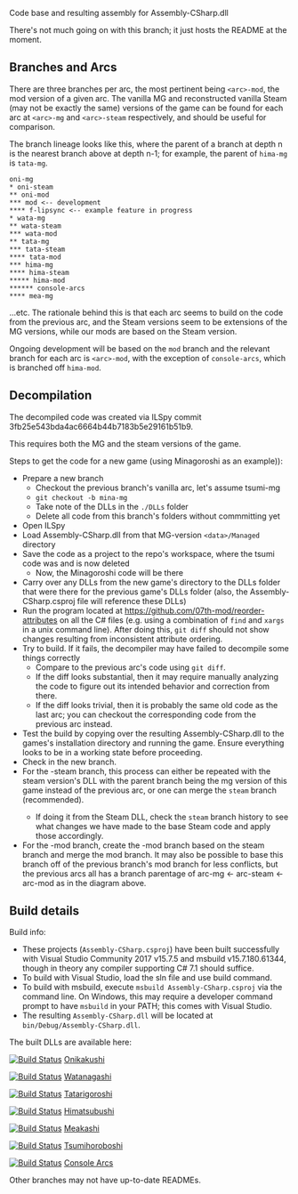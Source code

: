 Code base and resulting assembly for Assembly-CSharp.dll

There's not much going on with this branch; it just hosts the README at the moment.

## Branches and Arcs

There are three branches per arc, the most pertinent being `<arc>-mod`, the mod version of a given arc. The vanilla MG and reconstructed vanilla Steam (may not be exactly the same) versions of the game can be found for each arc at `<arc>-mg` and `<arc>-steam` respectively, and should be useful for comparison.

The branch lineage looks like this, where the parent of a branch at depth n is the nearest branch above at depth n-1; for example, the parent of `hima-mg` is `tata-mg`.

```
oni-mg
* oni-steam
** oni-mod
*** mod <-- development
**** f-lipsync <-- example feature in progress
* wata-mg
** wata-steam
*** wata-mod
** tata-mg
*** tata-steam
**** tata-mod
*** hima-mg
**** hima-steam
***** hima-mod
****** console-arcs
**** mea-mg
```

...etc. The rationale behind this is that each arc seems to build on the code from the previous arc, and the Steam versions seem to be extensions of the MG versions, while our mods are based on the Steam version.

Ongoing development will be based on the `mod` branch and the relevant branch for each arc is `<arc>-mod`, with the exception of `console-arcs`, which is branched off `hima-mod`.

## Decompilation

The decompiled code was created via ILSpy commit 3fb25e543bda4ac6664b44b7183b5e29161b51b9.

This requires both the MG and the steam versions of the game.

Steps to get the code for a new game (using Minagoroshi as an example)):
* Prepare a new branch
  * Checkout the previous branch's vanilla arc, let's assume tsumi-mg
  * `git checkout -b mina-mg`
  * Take note of the DLLs in the `./DLLs` folder
  * Delete all code from this branch's folders without commmitting yet
* Open ILSpy
* Load Assembly-CSharp.dll from that MG-version `<data>/Managed` directory
* Save the code as a project to the repo's workspace, where the tsumi code was and is now deleted
  * Now, the Minagoroshi code will be there
* Carry over any DLLs from the new game's <Managed> directory to the DLLs folder that were there for the previous game's DLLs folder (also, the Assembly-CSharp.csproj file will reference these DLLs)
* Run the program located at https://github.com/07th-mod/reorder-attributes on all the C# files (e.g. using a combination of `find` and `xargs` in a unix command line).  After doing this, `git diff` should not show changes resulting from inconsistent attribute ordering.
* Try to build.  If it fails, the decompiler may have failed to decompile some things correctly
  * Compare to the previous arc's code using `git diff`.
  * If the diff looks substantial, then it may require manually analyzing the code to figure out its intended behavior and correction from there.
  * If the diff looks trivial, then it is probably the same old code as the last arc; you can checkout the corresponding code from the previous arc instead.
* Test the build by copying over the resulting Assembly-CSharp.dll to the games's installation directory and running the game.  Ensure everything looks to be in a working state before proceeding.
* Check in the new branch.
* For the <arc>-steam branch, this process can either be repeated with the steam version's DLL with the parent branch being the mg version of this game instead of the previous arc, or one can merge the `steam` branch (recommended).
  * If doing it from the Steam DLL, check the `steam` branch history to see what changes we have made to the base Steam code and apply those accordingly.
* For the <arc>-mod branch, create the <arc>-mod branch based on the steam branch and merge the mod branch.  It may also be possible to base this branch off of the previous branch's mod branch for less conflicts, but the previous arcs all has a branch parentage of arc-mg <- arc-steam <- arc-mod as in the diagram above.

## Build details

Build info:
* These projects (`Assembly-CSharp.csproj`) have been built successfully with Visual Studio Community 2017 v15.7.5 and msbuild v15.7.180.61344, though in theory any compiler supporting C# 7.1 should suffice.
* To build with Visual Studio, load the sln file and use build command.
* To build with msbuild, execute `msbuild Assembly-CSharp.csproj` via the command line.  On Windows, this may require a developer command prompt to have `msbuild` in your PATH; this comes with Visual Studio.
* The resulting `Assembly-CSharp.dll` will be located at `bin/Debug/Assembly-CSharp.dll`.

The built DLLs are available here:

[![Build Status](https://travis-ci.com/07th-mod/higurashi-assembly.svg?branch=oni-mod)](https://travis-ci.com/07th-mod/higurashi-assembly) [Onikakushi](https://07th-mod.com/higurashi_dlls/onikakushi/Assembly-CSharp.dll)

[![Build Status](https://travis-ci.com/07th-mod/higurashi-assembly.svg?branch=wata-mod)](https://travis-ci.com/07th-mod/higurashi-assembly) [Watanagashi](https://07th-mod.com/higurashi_dlls/watanagashi/Assembly-CSharp.dll)

[![Build Status](https://travis-ci.com/07th-mod/higurashi-assembly.svg?branch=tata-mod)](https://travis-ci.com/07th-mod/higurashi-assembly) [Tatarigoroshi](https://07th-mod.com/higurashi_dlls/tatarigoroshi/Assembly-CSharp.dll)

[![Build Status](https://travis-ci.com/07th-mod/higurashi-assembly.svg?branch=hima-mod)](https://travis-ci.com/07th-mod/higurashi-assembly) [Himatsubushi](https://07th-mod.com/higurashi_dlls/himatsubushi/Assembly-CSharp.dll)

[![Build Status](https://travis-ci.com/07th-mod/higurashi-assembly.svg?branch=mea-mod)](https://travis-ci.com/07th-mod/higurashi-assembly) [Meakashi](https://07th-mod.com/higurashi_dlls/meakashi/Assembly-CSharp.dll)

[![Build Status](https://travis-ci.com/07th-mod/higurashi-assembly.svg?branch=tsumi-mod)](https://travis-ci.com/07th-mod/higurashi-assembly) [Tsumihoroboshi](https://07th-mod.com/higurashi_dlls/tsumihoroboshi/Assembly-CSharp.dll)

[![Build Status](https://travis-ci.com/07th-mod/higurashi-assembly.svg?branch=console-arcs)](https://travis-ci.com/07th-mod/higurashi-assembly) [Console Arcs](https://07th-mod.com/higurashi_dlls/consolearcs/Assembly-CSharp.dll)

Other branches may not have up-to-date READMEs.

